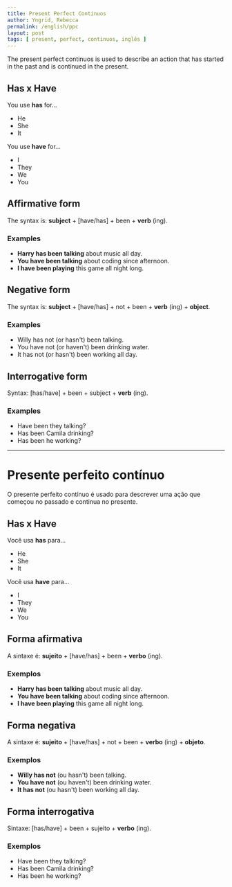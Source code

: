 ```yaml
---
title: Present Perfect Continuos
author: Yngrid, Rebecca
permalink: /english/ppc
layout: post
tags: [ present, perfect, continuos, inglês ]
---
```


The present perfect continuos is used to describe an action that has started in the past and is continued in the present.

## Has x Have
You use **has** for...

- He
- She
- It

You use **have** for...

- I
- They
- We
- You

## Affirmative form
The syntax is: **subject** + \[have/has\] + been + **verb** (ing).

### Examples
- **Harry has been talking** about music all day.
- **You have been talking** about coding since afternoon.
- **I have been playing** this game all night long.

## Negative form
The syntax is: **subject** + \[have/has\] + not + been + **verb** (ing) + **object**.

### Examples
- Willy has not (or hasn't) been talking.
- You have not (or haven't) been drinking water.
- It has not (or hasn't) been working all day.

## Interrogative form
Syntax: \[has/have\] + been + subject + **verb** (ing).

### Examples
- Have been they talking?
- Has been Camila drinking?
- Has been he working?

---

# Presente perfeito contínuo

O presente perfeito contínuo é usado para descrever uma ação que começou no passado e continua no presente.

## Has x Have
Você usa **has** para...

- He
- She
- It

Você usa **have** para...

- I
- They
- We
- You

## Forma afirmativa
A sintaxe é: **sujeito** + \[have/has\] + been + **verbo** (ing).

### Exemplos
- **Harry has been talking** about music all day.
- **You have been talking** about coding since afternoon.
- **I have been playing** this game all night long.

## Forma negativa
A sintaxe é: **sujeito** + \[have/has\] + not + been + **verbo** (ing) + **objeto**.

### Exemplos
- **Willy has not** (ou hasn't) been talking.
- **You have not** (ou haven't) been drinking water.
- **It has not** (ou hasn't) been working all day.

## Forma interrogativa
Sintaxe: \[has/have\] + been + sujeito + **verbo** (ing).

### Exemplos
- Have been they talking?
- Has been Camila drinking?
- Has been he working?

